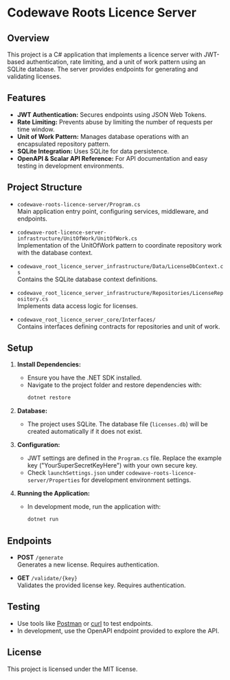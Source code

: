 # Codewave Roots Licence Server

## Overview

This project is a C\# application that implements a licence server with JWT-based authentication, rate limiting, and a
unit of work pattern using an SQLite database. The server provides endpoints for generating and validating licenses.

## Features

- **JWT Authentication:** Secures endpoints using JSON Web Tokens.
- **Rate Limiting:** Prevents abuse by limiting the number of requests per time window.
- **Unit of Work Pattern:** Manages database operations with an encapsulated repository pattern.
- **SQLite Integration:** Uses SQLite for data persistence.
- **OpenAPI & Scalar API Reference:** For API documentation and easy testing in development environments.

## Project Structure

- `codewave-roots-licence-server/Program.cs`  
  Main application entry point, configuring services, middleware, and endpoints.

- `codewave-root-licence-server-infrastructure/UnitOfWork/UnitOfWork.cs`  
  Implementation of the UnitOfWork pattern to coordinate repository work with the database context.

- `codewave_root_licence_server_infrastructure/Data/LicenseDbContext.cs`  
  Contains the SQLite database context definitions.

- `codewave_root_licence_server_infrastructure/Repositories/LicenseRepository.cs`  
  Implements data access logic for licenses.

- `codewave_root_licence_server_core/Interfaces/`  
  Contains interfaces defining contracts for repositories and unit of work.

## Setup

1. **Install Dependencies:**
    - Ensure you have the .NET SDK installed.
    - Navigate to the project folder and restore dependencies with:
      ```bash
      dotnet restore
      ```

2. **Database:**
    - The project uses SQLite. The database file (`licenses.db`) will be created automatically if it does not exist.

3. **Configuration:**
    - JWT settings are defined in the `Program.cs` file. Replace the example key ("YourSuperSecretKeyHere") with your
      own secure key.
    - Check `launchSettings.json` under `codewave-roots-licence-server/Properties` for development environment settings.

4. **Running the Application:**
    - In development mode, run the application with:
      ```bash
      dotnet run
      ```

## Endpoints

- **POST** `/generate`  
  Generates a new license. Requires authentication.

- **GET** `/validate/{key}`  
  Validates the provided license key. Requires authentication.

## Testing

- Use tools like [Postman](https://www.postman.com) or [curl](https://curl.se) to test endpoints.
- In development, use the OpenAPI endpoint provided to explore the API.

## License

This project is licensed under the MIT license.